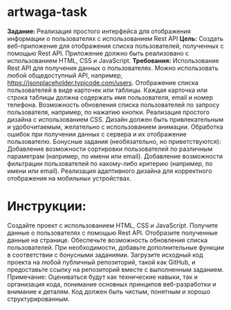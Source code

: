 # artwaga-task
<b>Задание: </b>Реализация простого интерфейса для отображения
информации о пользователях с использованием Rest API
<b>Цель:</b>
Создать веб-приложение для отображения списка пользователей, полученных с
помощью Rest API. Приложение должно быть реализовано с использованием
HTML, CSS и JavaScript.
<b>Требования:</b>
Использование Rest API для получения данных о пользователях. Можно
использовать любой общедоступный API, например,
https://jsonplaceholder.typicode.com/users.
Отображение списка пользователей в виде карточек или таблицы. Каждая
карточка или строка таблицы должна содержать имя пользователя, email и
номер телефона.
Возможность обновления списка пользователей по запросу пользователя,
например, по нажатию кнопки.
Реализация простого дизайна с использованием CSS. Дизайн должен быть
привлекательным и удобочитаемым, желательно с использованием анимации.
Обработка ошибок при получении данных с сервера и их отображение
пользователю.
Бонусные задания (необязательно, но приветствуются):
Добавление возможности сортировки пользователей по различным
параметрам (например, по имени или email).
Добавление возможности фильтрации пользователей по какому-либо
критерию (например, по имени или email).
Реализация адаптивного дизайна для корректного отображения на мобильных
устройствах.

<h1>Инструкции:</h1>
Создайте проект с использованием HTML, CSS и JavaScript.
Получите данные о пользователях с помощью Rest API.
Отобразите полученные данные на странице.
Обеспечьте возможность обновления списка пользователей.
При необходимости, добавьте дополнительные функции в соответствии с
бонусными заданиями.
Загрузите исходный код проекта на любой публичный репозиторий, такой как
GitHub, и предоставьте ссылку на репозиторий вместе с выполненным
заданием.
Примечание:
Оцениваться будут как технические навыки, так и организация кода, понимание
основных принципов веб-разработки и внимание к деталям. Код должен быть
чистым, понятным и хорошо структурированным.
